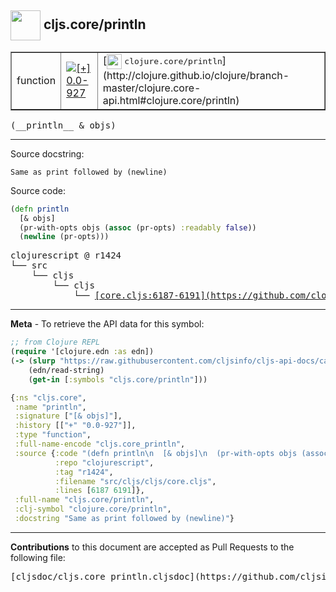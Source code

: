 ## <img width="48px" valign="middle" src="http://i.imgur.com/Hi20huC.png"> cljs.core/println

 <table border="1">
<tr>

<td>function</td>
<td><a href="https://github.com/cljsinfo/cljs-api-docs/tree/0.0-927"><img valign="middle" alt="[+] 0.0-927" src="https://img.shields.io/badge/+-0.0--927-lightgrey.svg"></a> </td>
<td>
[<img height="24px" valign="middle" src="http://i.imgur.com/1GjPKvB.png"> <samp>clojure.core/println</samp>](http://clojure.github.io/clojure/branch-master/clojure.core-api.html#clojure.core/println)
</td>
</tr>
</table>

 <samp>
(__println__ & objs)<br>
</samp>

---




Source docstring:

```
Same as print followed by (newline)
```

Source code:

```clj
(defn println
  [& objs]
  (pr-with-opts objs (assoc (pr-opts) :readably false))
  (newline (pr-opts)))
```

 <pre>
clojurescript @ r1424
└── src
    └── cljs
        └── cljs
            └── <ins>[core.cljs:6187-6191](https://github.com/clojure/clojurescript/blob/r1424/src/cljs/cljs/core.cljs#L6187-L6191)</ins>
</pre>


---

__Meta__ - To retrieve the API data for this symbol:

```clj
;; from Clojure REPL
(require '[clojure.edn :as edn])
(-> (slurp "https://raw.githubusercontent.com/cljsinfo/cljs-api-docs/catalog/cljs-api.edn")
    (edn/read-string)
    (get-in [:symbols "cljs.core/println"]))
```

```clj
{:ns "cljs.core",
 :name "println",
 :signature ["[& objs]"],
 :history [["+" "0.0-927"]],
 :type "function",
 :full-name-encode "cljs.core_println",
 :source {:code "(defn println\n  [& objs]\n  (pr-with-opts objs (assoc (pr-opts) :readably false))\n  (newline (pr-opts)))",
          :repo "clojurescript",
          :tag "r1424",
          :filename "src/cljs/cljs/core.cljs",
          :lines [6187 6191]},
 :full-name "cljs.core/println",
 :clj-symbol "clojure.core/println",
 :docstring "Same as print followed by (newline)"}

```

---

__Contributions__ to this document are accepted as Pull Requests to the following file:

 <pre>
[cljsdoc/cljs.core_println.cljsdoc](https://github.com/cljsinfo/cljs-api-docs/blob/master/cljsdoc/cljs.core_println.cljsdoc)
</pre>

